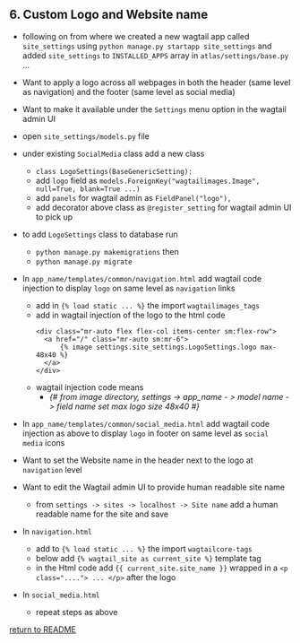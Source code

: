 ## 6. Custom Logo and Website name
  - following on from where we created a new wagtail app called `site_settings` using `python manage.py startapp site_settings` and added `site_settings` to `INSTALLED_APPS` array in `atlas/settings/base.py` ...

  - Want to apply a logo across all webpages in both the header (same level as navigation) and the footer (same level as social media)

  - Want to make it available under the `Settings` menu option in the wagtail admin UI
  - open `site_settings/models.py` file
  - under existing `SocialMedia` class add a new class
    - `class LogoSettings(BaseGenericSetting):`
    - add `logo` field as `models.ForeignKey("wagtailimages.Image", null=True, blank=True ...)`
    - add `panels` for wagtail admin as `FieldPanel("logo"),`
    - add decorator above class as `@register_setting` for wagtail admin UI to pick up
  - to add `LogoSettings` class to database run
    - `python manage.py makemigrations` then
    - `python manage.py migrate`

  - In `app_name/templates/common/navigation.html` add wagtail code injection to display `logo` on same level as `navigation` links 
    - add in `{% load static ... %}` the import `wagtailimages_tags`
    - add in wagtail injection of the logo to the html code
      ``` 
      <div class="mr-auto flex flex-col items-center sm:flex-row">
        <a href="/" class="mr-auto sm:mr-6">
            {% image settings.site_settings.LogoSettings.logo max-48x40 %}
        </a>
      </div>
    - wagtail injection code means
      - *{# from image directory, settings -> app_name - > model name -> field name set max logo size 48x40 #}*
      
  - In `app_name/templates/common/social_media.html` add wagtail code injection as above to display `logo` in footer on same level as `social media` icons
  - Want to set the Website name in the header next to the logo at `navigation` level
  - Want to edit the Wagtail admin UI to provide human readable site name
    - from `settings -> sites -> localhost -> Site name` add a human readable name for the site and save
  - In `navigation.html` 
    - add to `{% load static ... %}` the import `wagtailcore-tags`
    - below add `{% wagtail_site as current_site %}` template tag
    - in the Html code add `{{ current_site.site_name }}` wrapped in a `<p class="...."> ... </p>` after the logo
  - In `social_media.html`
    - repeat steps as above

[return to README](../README.md#course)